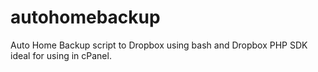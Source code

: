 # autohomebackup
Auto Home Backup script to Dropbox using bash and Dropbox PHP SDK ideal for using in cPanel.
